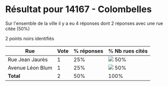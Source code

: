 # Résultat pour 14167 - Colombelles

Sur l'ensemble de la ville il y a eu 4 réponses dont 2 réponses avec une rue citée (50%)

2 points noirs identifiés

| Rue | Vote | % réponses | % Nb rues cités|
|-----|------|------------|----------------|
| Rue Jean Jaurès | 1 | 25% | <img src="../../img/bar_50.gif" />&nbsp;50%|
| Avenue Léon Blum | 1 | 25% | <img src="../../img/bar_50.gif" />&nbsp;50%|
| **Total** | 2 | 50% | 100%|
